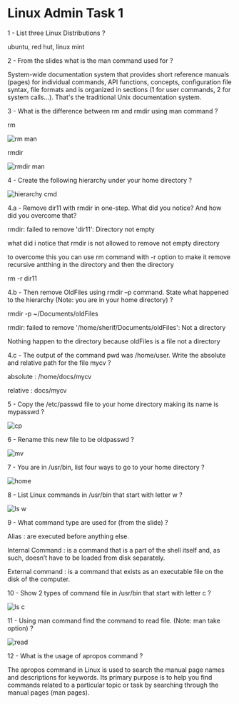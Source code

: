 # Linux Admin Task 1

1 - List three Linux Distributions ?

ubuntu, red hut, linux mint

2 - From the slides what is the man command used for ?

System-wide documentation system that provides short reference manuals (pages) for individual
commands, API functions, concepts, configuration file syntax, file formats and is organized in sections
(1 for user commands, 2 for system calls...). That's the traditional Unix documentation system.

3 - What is the difference between rm and rmdir using man command ?

rm 

![rm man](https://github.com/Khedr05/ITI_Android_Automotive_Track/blob/main/00_Embedded_Linux/00_AdminLinux_Task1/00_Snip/man%20rm.png)

rmdir

![rmdir man](https://github.com/Khedr05/ITI_Android_Automotive_Track/blob/main/00_Embedded_Linux/00_AdminLinux_Task1/00_Snip/man%20rmdir.png)

4 - Create the following hierarchy under your home directory ? 

![hierarchy cmd](https://github.com/Khedr05/ITI_Android_Automotive_Track/blob/main/00_Embedded_Linux/00_AdminLinux_Task1/00_Snip/create%20hierarchy.png)

4.a - Remove dir11 with rmdir in one-step. What did you notice? And how did you
overcome that?

rmdir: failed to remove 'dir11': Directory not empty

what did i notice that rmdir is not allowed to remove not empty directory 

to overcome this you can use rm command with -r option to make it remove recursive antthing in the directory and then the directory

rm -r dir11

4.b - Then remove OldFiles using rmdir –p command. State what happened to the
hierarchy (Note: you are in your home directory) ?

rmdir -p ~/Documents/oldFiles

rmdir: failed to remove '/home/sherif/Documents/oldFiles': Not a directory

Nothing happen to the directory because oldFiles is a file not a directory

4.c - The output of the command pwd was /home/user. Write the absolute and
relative path for the file mycv ?

absolute : /home/docs/mycv

relative : docs/mycv

5 - Copy the /etc/passwd file to your home directory making its name is mypasswd ? 

![cp](https://github.com/Khedr05/ITI_Android_Automotive_Track/blob/main/00_Embedded_Linux/00_AdminLinux_Task1/00_Snip/copy.png)

6 - Rename this new file to be oldpasswd ? 

![mv](https://github.com/Khedr05/ITI_Android_Automotive_Track/blob/main/00_Embedded_Linux/00_AdminLinux_Task1/00_Snip/move.png)

7 - You are in /usr/bin, list four ways to go to your home directory ? 

![home](https://github.com/Khedr05/ITI_Android_Automotive_Track/blob/main/00_Embedded_Linux/00_AdminLinux_Task1/00_Snip/4%20ways%20to%20home.png)

8 - List Linux commands in /usr/bin that start with letter w ? 

![ls w](https://github.com/Khedr05/ITI_Android_Automotive_Track/blob/main/00_Embedded_Linux/00_AdminLinux_Task1/00_Snip/list%20w%20in%20bin.png)

9 - What command type are used for (from the slide) ? 

Alias : are executed before anything else.

Internal Command : is a command that is a part of the shell itself and, as such,
doesn’t have to be loaded from disk separately.

External command : is a command that exists as an executable file on the
disk of the computer.

10 - Show 2 types of command file in /usr/bin that start with letter c ? 

![ls c](https://github.com/Khedr05/ITI_Android_Automotive_Track/blob/main/00_Embedded_Linux/00_AdminLinux_Task1/00_Snip/list%20c%20in%20bin.png)

11 - Using man command find the command to read file. (Note: man take option) ?

![read](https://github.com/Khedr05/ITI_Android_Automotive_Track/blob/main/00_Embedded_Linux/00_AdminLinux_Task1/00_Snip/man%20read.png)

12 - What is the usage of apropos command ?

The apropos command in Linux is used to search the manual page names and descriptions for keywords. Its primary purpose is to help you find commands related to a particular topic or task by searching through the manual pages (man pages).











